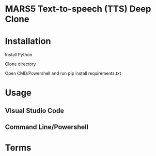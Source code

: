 # MARS5 Text-to-speech (TTS) Deep Clone

# Installation

Install Python

Clone directory

Open CMD/Powershell and run pip install requirements.txt

# Usage

## Visual Studio Code
## Command Line/Powershell

# Terms
